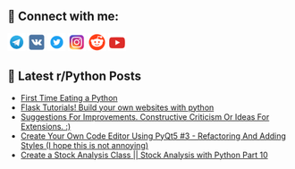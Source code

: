 ## 🔎 Connect with me:
[<img src="https://github.com/bullbesh/bullbesh/blob/main/images/Telegram.png" width="32" height="32" />](https://t.me/bullbesh)
[<img src="https://github.com/bullbesh/bullbesh/blob/main/images/VK.png" width="32" height="32" />](https://vk.com/bullbesh)
[<img src="https://github.com/bullbesh/bullbesh/blob/main/images/Twitter.png" width="32" height="32" />](https://twitter.com/bullbesh1)
[<img src="https://github.com/bullbesh/bullbesh/blob/main/images/Instagram.png" width="32" height="32" />](https://www.instagram.com/bullbesh)
[<img src="https://github.com/bullbesh/bullbesh/blob/main/images/Reddit.png" width="32" height="32" />](https://www.reddit.com/user/bullbesh)
[<img src="https://github.com/bullbesh/bullbesh/blob/main/images/YouTube.png" width="32" height="32" />](https://www.youtube.com/channel/UCtfjRs6uzgq5mfm8S06WTcg)

## 📕 Latest r/Python Posts
<!-- BLOG-POST-LIST:START -->
- [First Time Eating a Python](https://www.reddit.com/r/Python/comments/w4rkzs/first_time_eating_a_python/)
- [Flask Tutorials! Build your own websites with python](https://www.reddit.com/r/Python/comments/w4rjl8/flask_tutorials_build_your_own_websites_with/)
- [Suggestions For Improvements. Constructive Criticism Or Ideas For Extensions. :&rpar;](https://www.reddit.com/r/Python/comments/w4pxbx/suggestions_for_improvements_constructive/)
- [Create Your Own Code Editor Using PyQt5 #3 - Refactoring And Adding Styles &lpar;I hope this is not annoying&rpar;](https://www.reddit.com/r/Python/comments/w4pj3j/create_your_own_code_editor_using_pyqt5_3/)
- [Create a Stock Analysis Class || Stock Analysis with Python Part 10](https://www.reddit.com/r/Python/comments/w4pca3/create_a_stock_analysis_class_stock_analysis_with/)
<!-- BLOG-POST-LIST:END -->
